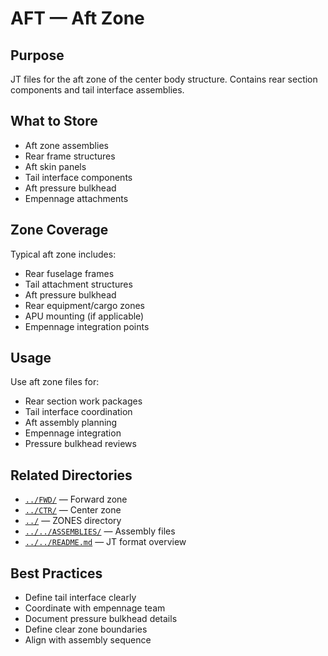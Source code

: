 # AFT — Aft Zone

## Purpose

JT files for the aft zone of the center body structure. Contains rear section components and tail interface assemblies.

## What to Store

- Aft zone assemblies
- Rear frame structures
- Aft skin panels
- Tail interface components
- Aft pressure bulkhead
- Empennage attachments

## Zone Coverage

Typical aft zone includes:
- Rear fuselage frames
- Tail attachment structures
- Aft pressure bulkhead
- Rear equipment/cargo zones
- APU mounting (if applicable)
- Empennage integration points

## Usage

Use aft zone files for:
- Rear section work packages
- Tail interface coordination
- Aft assembly planning
- Empennage integration
- Pressure bulkhead reviews

## Related Directories

- [`../FWD/`](../FWD/) — Forward zone
- [`../CTR/`](../CTR/) — Center zone
- [`../`](../) — ZONES directory
- [`../../ASSEMBLIES/`](../../ASSEMBLIES/) — Assembly files
- [`../../README.md`](../../README.md) — JT format overview

## Best Practices

- Define tail interface clearly
- Coordinate with empennage team
- Document pressure bulkhead details
- Define clear zone boundaries
- Align with assembly sequence
